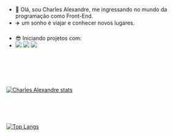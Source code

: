 - 👋 Olá, sou Charles Alexandre, me ingressando no mundo da programação como Front-End.
- ✈️ um sonho é viajar e conhecer novos lugares.
 <br><br>
- 😎 Iniciando projetos com:
- <img src="https://img.shields.io/badge/HTML5-E34F26?style=for-the-badge&logo=html5&logoColor=white"/> <img src="https://img.shields.io/badge/CSS-239120?&style=for-the-badge&logo=css3&logoColor=white"/> <img src="https://img.shields.io/badge/JavaScript-F7DF1E?style=for-the-badge&logo=javascript&logoColor=black"/>
<br><br><br><br><br><br>




[![Charles Alexandre stats](https://github-readme-stats.vercel.app/api?username=Charles32-Dev)](https://github.com/anuraghazra/github-readme-stats)

<br><br><br>

[![Top Langs](https://github-readme-stats.vercel.app/api/top-langs/?username=Charles32-Dev)](https://github.com/anuraghazra/github-readme-stats)
